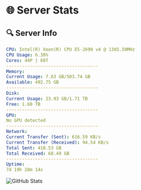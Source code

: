# 🌐 Server Stats
## 🔍 Server Info
```yaml
CPU: Intel(R) Xeon(R) CPU E5-2699 v4 @ 1385.50MHz
CPU Usage: 6.30%
Cores: 44P | 88T
-----------------------------------
Memory:
Current Usage: 7.63 GB/503.74 GB
Available: 492.75 GB
-----------------------------------
Disk:
Current Usage: 23.93 GB/1.71 TB
Free: 1.60 TB
-----------------------------------
GPU:
No GPU detected
-----------------------------------
Network:
Current Transfer (Sent): 616.59 KB/s
Current Transfer (Received): 94.54 KB/s
Total Sent: 410.53 GB
Total Received: 68.49 GB
-----------------------------------
Uptime:
7d 19h 28m 14s
```
![GitHub Stats](https://img.shields.io/badge/Updated-2025-04-27_12:37:02-blue)